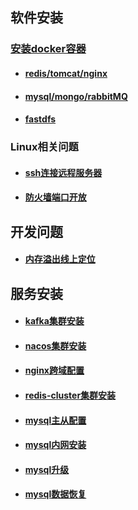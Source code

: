 ## 软件安装

### [安装docker容器](./docker/docker.md)

- #### [redis/tomcat/nginx](./docker/redis.md)

- #### [mysql/mongo/rabbitMQ](./docker/mysql.md)

- #### [fastdfs](./docker/fastdfs.md)

### Linux相关问题

- #### [ssh连接远程服务器](./linux/ssh.md)

- #### [防火墙端口开放](./linux/firewall.md)



## 开发问题

- #### [内存溢出线上定位](./linux/jvm.md)



## 服务安装

- #### [kafka集群安装](./服务安装/Kafka集群安装.md)
- #### [nacos集群安装](./服务安装/nacos集群搭建.md)
- #### [nginx跨域配置](./服务安装/nginx跨域配置.md)
- #### [redis-cluster集群安装](服务安装/redis-cluster集群搭建.md)
- #### [mysql主从配置](./服务安装/mysql/mysql主从.md)

- #### [mysql内网安装](./服务安装/mysql/mysql安装.md)

- #### [mysql升级](./服务安装/mysql/mysql/mysql升级.md)

- #### [mysql数据恢复](./服务安装/mysql/mysql数据恢复.md)
